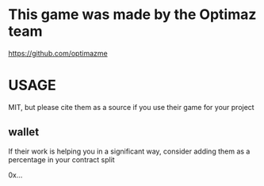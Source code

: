 # This game was made by the Optimaz team
https://github.com/optimazme

# USAGE
MIT, but please cite them as a source if you use their game for your project


## wallet
If their work is helping you in a significant way, consider adding them as a percentage in your contract split

0x...